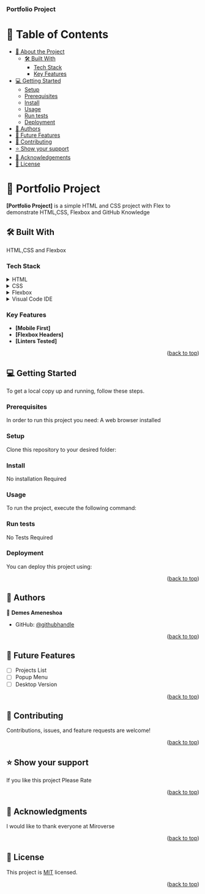 <div>

  <h3><b>Portfolio Project</b></h3>

</div>


# 📗 Table of Contents

- [📖 About the Project](#about-project)
  - [🛠 Built With](#built-with)
    - [Tech Stack](#tech-stack)
    - [Key Features](#key-features)
- [💻 Getting Started](#getting-started)
  - [Setup](#setup)
  - [Prerequisites](#prerequisites)
  - [Install](#install)
  - [Usage](#usage)
  - [Run tests](#run-tests)
  - [Deployment](#deployment)
- [👥 Authors](#authors)
- [🔭 Future Features](#future-features)
- [🤝 Contributing](#contributing)
- [⭐️ Show your support](#support)
- [🙏 Acknowledgements](#acknowledgements)
- [📝 License](#license)

# 📖 <a name="about-project">Portfolio Project</a>


**[Portfolio Project]** is a simple HTML and CSS project with Flex to demonstrate HTML,CSS, Flexbox and GitHub Knowledge

## 🛠 Built With <a name="built-with"></a>
HTML,CSS and Flexbox
### Tech Stack <a name="tech-stack"></a>

<details>
  <summary>HTML</summary>
</details>

<details>
  <summary>CSS</summary>
</details>
<details>
  <summary>Flexbox</summary>
</details>
<details>
<summary>Visual Code IDE</summary>
</details>

<!-- Features -->

### Key Features <a name="key-features"></a>

- **[Mobile First]**
- **[Flexbox Headers]**
- **[Linters Tested]**

<p align="right">(<a href="#readme-top">back to top</a>)</p>

## 💻 Getting Started <a name="getting-started"></a>

To get a local copy up and running, follow these steps.

### Prerequisites

In order to run this project you need:
A web browser installed

### Setup

Clone this repository to your desired folder:


### Install

No installation Required


### Usage

To run the project, execute the following command:

### Run tests

No Tests Required

### Deployment

You can deploy this project using:

<p align="right">(<a href="#readme-top">back to top</a>)</p>

## 👥 Authors <a name="authors"></a>

👤 **Demes Ameneshoa**

- GitHub: [@githubhandle](https://github.com/demesameneshoa)

<p align="right">(<a href="#readme-top">back to top</a>)</p>


## 🔭 Future Features <a name="future-features"></a>

- [ ] Projects List
- [ ] Popup Menu
- [ ] Desktop Version

<p align="right">(<a href="#readme-top">back to top</a>)</p>


## 🤝 Contributing <a name="contributing"></a>

Contributions, issues, and feature requests are welcome!


<p align="right">(<a href="#readme-top">back to top</a>)</p>

## ⭐️ Show your support <a name="support"></a>

If you like this project Please Rate

<p align="right">(<a href="#readme-top">back to top</a>)</p>


## 🙏 Acknowledgments <a name="acknowledgements"></a>

I would like to thank everyone at Miroverse

<p align="right">(<a href="#readme-top">back to top</a>)</p>

## 📝 License <a name="license"></a>

This project is [MIT](./MIT.md) licensed. 

<p align="right">(<a href="#readme-top">back to top</a>)</p>
